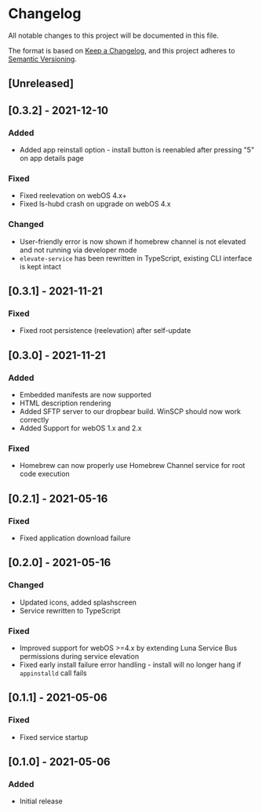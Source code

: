 # Changelog
All notable changes to this project will be documented in this file.

The format is based on [Keep a Changelog](https://keepachangelog.com/en/1.0.0/),
and this project adheres to [Semantic Versioning](https://semver.org/spec/v2.0.0.html).

## [Unreleased]

## [0.3.2] - 2021-12-10
### Added
- Added app reinstall option - install button is reenabled after pressing "5" on
  app details page

### Fixed
- Fixed reelevation on webOS 4.x+
- Fixed ls-hubd crash on upgrade on webOS 4.x

### Changed
- User-friendly error is now shown if homebrew channel is not elevated and not
  running via developer mode
- `elevate-service` has been rewritten in TypeScript, existing CLI interface is
  kept intact

## [0.3.1] - 2021-11-21
### Fixed
- Fixed root persistence (reelevation) after self-update

## [0.3.0] - 2021-11-21
### Added
- Embedded manifests are now supported
- HTML description rendering
- Added SFTP server to our dropbear build. WinSCP should now work correctly
- Added Support for webOS 1.x and 2.x

### Fixed
- Homebrew can now properly use Homebrew Channel service for root code execution

## [0.2.1] - 2021-05-16
### Fixed
- Fixed application download failure

## [0.2.0] - 2021-05-16
### Changed
- Updated icons, added splashscreen
- Service rewritten to TypeScript

### Fixed
- Improved support for webOS >=4.x by extending Luna Service Bus permissions
  during service elevation
- Fixed early install failure error handling - install will no longer hang if
  `appinstalld` call fails

## [0.1.1] - 2021-05-06
### Fixed
- Fixed service startup

## [0.1.0] - 2021-05-06
### Added
- Initial release
